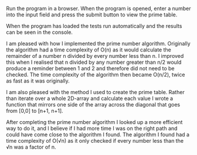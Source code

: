 Run the program in a browser.
When the program is opened, enter a number into the input field and press the submit button to view the prime table.

When the program has loaded the tests run automatically and the results can be seen in the console.

I am pleased with how I implemented the prime number algorithm.
Originally the algorithm had a time complexity of O(n) as it would calculate the remainder of a number n divided by every number 
less than n. I improved this when I realised that n divided by any number greater than n/2 would produce a reminder between 1 and 2 
and therefore did not need to be checked. The time complexity of the algorithm then became O(n/2), twice as fast as it was originally.

I am also pleased with the method I used to create the prime table. Rather than iterate over a whole 2D-array and calculate each value
I wrote a function that mirrors one side of the array across the diagonal that goes from [0,0] to [n+1, n+1].

After completing the prime number algorithm I looked up a more efficient way to do it, and I believe if I had more
time I was on the right path and could have come close to the algorithm I found. The algorithm I found had a time complexity of
O(√n) as it only checked if every number less than the √n was a factor of n.
